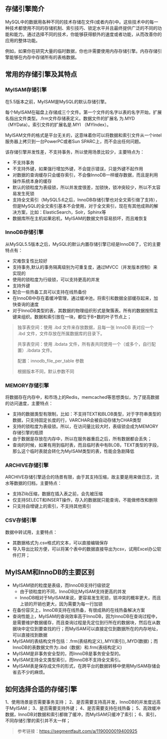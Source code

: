 ## 存储引擎简介

​		MySQL中的数据用各种不同的技术存储在文件(或者内存)中。这些技术中的每一种技术都使用不同的存储机制、索引技巧、锁定水平并且最终提供广泛的不同的功能和能力。通过选择不同的技术，你能够获得额外的速度或者功能，从而改善你的应用的整体功能。

​		例如，如果你在研究大量的临时数据，你也许需要使用内存存储引擎。内存存储引擎能够在内存中存储所有的表格数据。

## 常用的存储引擎及其特点

### MyISAM存储引擎

在5.5版本之前，MyISAM是MySQL的默认存储引擎。

每个MyISAM在磁盘上存储成三个文件。第一个文件的名字以表的名字开始，扩展名指出文件类型。.frm文件存储表定义。数据文件的扩展名 为.MYD （MYData）。索引文件的扩展名是.MYI （MYIndex）。 

MyISAM文件的格式是平台无关的，这意味着你可以将数据和索引文件从一个intel服务器上拷贝到一台PowerPC或者Sun SPARC上，而不会出任何问题。

该存储引擎并发性差，不支持事务，所以使用场景比较少，主要特点为：

* 不支持事务
* 不支持外键，如果强行增加外键，不会提示错误，只是外键不起作用
* 对数据的查询缓存只会缓存索引，不会像InnoDB一样缓存数据，而且是利用操作系统本身的缓存
* 默认的锁粒度为表级锁，所以并发度很差，加锁快，锁冲突较少，所以不太容易发生死锁
* 支持全文索引（MySQL5.6之后，InnoDB存储引擎也对全文索引做了支持），但是MySQL的全文索引基本不会使用，对于全文索引，现在有其他成熟的解决方案，比如：ElasticSearch，Solr，Sphinx等
* 数据库所在主机如果宕机，MyISAM的数据文件容易损坏，而且难恢复

### InnoDB存储引擎

从MySQL5.5版本之后，MySQL的默认内置存储引擎已经是InnoDB了，它的主要特点有：

* 灾难恢复性比较好
* 支持事务,默认的事务隔离级别为可重复度，通过MVCC（并发版本控制）来实现的
* 使用的锁粒度为行级锁，可以支持更高的并发
* 支持外键
* 配合一些热备工具可以支持在线热备份
* 在InnoDB中存在着缓冲管理，通过缓冲池，将索引和数据全部缓存起来，加快查询的速度
* 对于InnoDB类型的表，其数据的物理组织形式是聚簇表。所有的数据按照主键来组织。数据和索引放在一块，都位于B+数的叶子节点上；

> 独享表空间：使用 .ibd 文件来存放数据，且每一张 InnoDB 表对应一个 .ibd 文件，文件存放在所属数据库的目录下。
>
> 共享表空间：使用 .ibdata 文件，所有表共同使用一个（或多个，自行配置）.ibdata 文件。
>
> 配置：innodb_file_per_table 参数
>
> 根据版本不同，默认参数不同

### MEMORY存储引擎

将数据存在内存中，和市场上的Redis，memcached等思想类似，为了提高数据的访问速度，主要特点：

* 支持的数据类型有限制，比如：不支持TEXT和BLOB类型，对于字符串类型的数据，只支持固定长度的行，VARCHAR会被自动存储为CHAR类型
* 支持的锁粒度为表级锁。所以，在访问量比较大时，表级锁会成为MEMORY存储引擎的瓶颈
* 由于数据是存放在内存中，所以在服务器重启之后，所有数据都会丢失；
* 查询的时候，如果有用到临时表，而且临时表中有BLOB，TEXT类型的字段，那么这个临时表就会转化为MyISAM类型的表，性能会急剧降低

### ARCHIVE存储引擎

ARCHIVE存储引擎适合的场景有限，由于其支持压缩，故主要是用来做日志，流水等数据的归档，主要特点：

* 支持Zlib压缩，数据在插入表之前，会先被压缩
* 仅支持SELECT和INSERT操作，存入的数据就只能查询，不能做修改和删除
* 只支持自增键上的索引，不支持其他索引

### CSV存储引擎

数据中转试用，主要特点：

* 其数据格式为.csv格式的文本，可以直接编辑保存
* 导入导出比较方便，可以将某个表中的数据直接导出为csv，试用Excel办公软件打开；

## MyISAM和InnoDB的主要区别

* MyISAM锁的粒度是表级，而InnoDB支持行级锁定
  * 由于锁粒度的不同，InnoDB比MyISAM支持更高的并发
  * InnoDB相对于MyISAM来说，更容易发生死锁，锁冲突的概率更大，而且上锁的开销也更大，因为需要为每一行加锁
* 在备份容灾上，InnoDB支持在线热备，有很成熟的在线热备解决方案
* 查询性能上，MyISAM的查询效率高于InnoDB，因为InnoDB在查询过程中，是需要维护数据缓存，而且查询过程是先定位到行所在的数据块，然后在从数据块中定位到要查找的行；而MyISAM可以直接定位到数据所在的内存地址，可以直接找到数据
* MyISAM的表结构文件包括：.frm(表结构定义),.MYI(索引),.MYD(数据)；而InnoDB的表数据文件为:.ibd（数据）和.frm(表结构定义)
* MyISAM是非事务安全型的，而InnoDB是事务安全型的。
* MyISAM支持全文类型索引，而InnoDB不支持全文索引。
* MyISAM表是保存成文件的形式，在跨平台的数据转移中使用MyISAM存储会省去不少的麻烦。

## 如何选择合适的存储引擎

1、使用场景是否需要事务支持；
2、是否需要支持高并发，InnoDB的并发度远高于MyISAM；
3、是否需要支持外键；
4、是否需要支持在线热备；
5、高效缓冲数据，InnoDB对数据和索引都做了缓冲，而MyISAM只缓冲了索引；
6、索引，不同存储引擎的索引并不太一样；

> 参考链接：https://segmentfault.com/a/1190000019400925